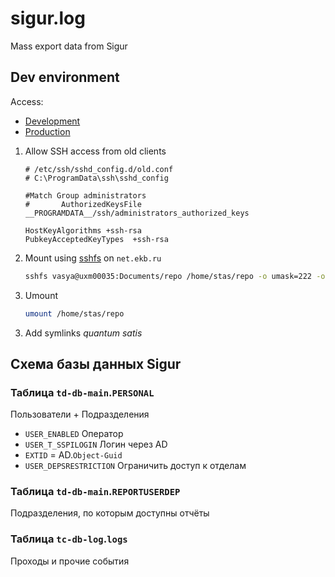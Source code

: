 # sigur.log
Mass export data from Sigur

## Dev environment

Access:
- [Development]
- [Production]

[Development]: https://nc.ekb.ru/omz/service/sgr/
[Production]: https://nc.ekb.ru/omz/service/sigur/


1) Allow SSH access from old clients
    ```
    # /etc/ssh/sshd_config.d/old.conf
    # C:\ProgramData\ssh\sshd_config

    #Match Group administrators
    #       AuthorizedKeysFile __PROGRAMDATA__/ssh/administrators_authorized_keys

    HostKeyAlgorithms +ssh-rsa
    PubkeyAcceptedKeyTypes  +ssh-rsa
    ```

2) Mount using [sshfs] on `net.ekb.ru`
    ```sh
    sshfs vasya@uxm00035:Documents/repo /home/stas/repo -o umask=222 -o allow_other
    ```

3) Umount
    ```sh
    umount /home/stas/repo
    ```

[sshfs]: https://github.com/libfuse/sshfs

3) Add symlinks *quantum satis*

## Схема базы данных Sigur

### Таблица `td-db-main`.`PERSONAL`

Пользователи + Подразделения

- `USER_ENABLED` Оператор
- `USER_T_SSPILOGIN` Логин через AD
- `EXTID` = AD.`Object-Guid`
- `USER_DEPSRESTRICTION` Ограничить доступ к отделам

### Таблица `td-db-main`.`REPORTUSERDEP`

Подразделения, по которым доступны отчёты

### Таблица `tc-db-log`.`logs`

Проходы и прочие события
